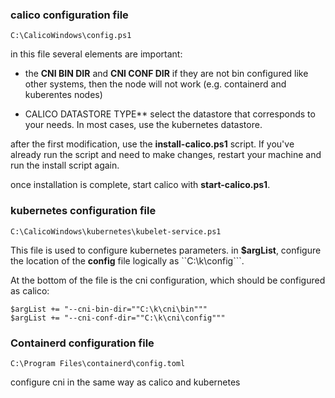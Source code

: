 ### calico configuration file
```
C:\CalicoWindows\config.ps1
```
in this file several elements are important:

- the **CNI BIN DIR** and **CNI CONF DIR** if they are not bin configured like other systems, then the node will not work (e.g. containerd and kuberentes nodes)

- CALICO DATASTORE TYPE** select the datastore that corresponds to your needs. In most cases, use the kubernetes datastore.

after the first modification, use the **install-calico.ps1** script. If you've already run the script and need to make changes, restart your machine and run the install script again.

once installation is complete, start calico with **start-calico.ps1**.

### kubernetes configuration file
```
C:\CalicoWindows\kubernetes\kubelet-service.ps1
```
This file is used to configure kubernetes parameters. in **$argList**, configure the location of the **config** file logically as ``C:\k\config```.

At the bottom of the file is the cni configuration, which should be configured as calico:
```
$argList += "--cni-bin-dir=""C:\k\cni\bin"""
$argList += "--cni-conf-dir=""C:\k\cni\config"""
```

### Containerd configuration file

```
C:\Program Files\containerd\config.toml
```
configure cni in the same way as calico and kubernetes


